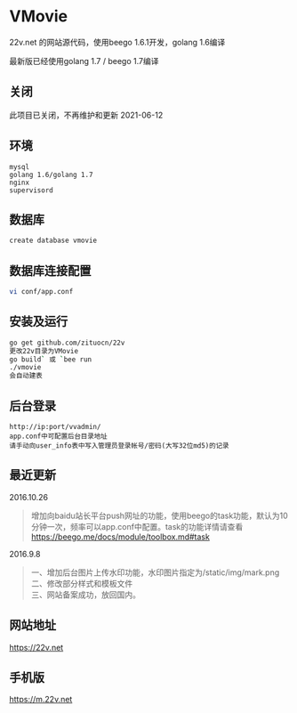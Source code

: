 

# VMovie

22v.net 的网站源代码，使用beego 1.6.1开发，golang 1.6编译 

最新版已经使用golang 1.7 / beego 1.7编译


## 关闭

此项目已关闭，不再维护和更新
2021-06-12


## 环境

```
mysql  
golang 1.6/golang 1.7  
nginx  
supervisord
```

## 数据库

```sh
create database vmovie
```

## 数据库连接配置

```sh
vi conf/app.conf
```

## 安装及运行

```sh
go get github.com/zituocn/22v
更改22v目录为VMovie
go build` 或 `bee run
./vmovie
会自动建表

```

## 后台登录

```
http://ip:port/vvadmin/
app.conf中可配置后台目录地址 
请手动向user_info表中写入管理员登录帐号/密码(大写32位md5)的记录

```

## 最近更新 

2016.10.26
>增加向baidu站长平台push网址的功能，使用beego的task功能，默认为10分钟一次，频率可以app.conf中配置。task的功能详情请查看 https://beego.me/docs/module/toolbox.md#task

2016.9.8 

>一、增加后台图片上传水印功能，水印图片指定为/static/img/mark.png  
>二、修改部分样式和模板文件  
>三、网站备案成功，放回国内。

## 网站地址

https://22v.net

## 手机版

https://m.22v.net
